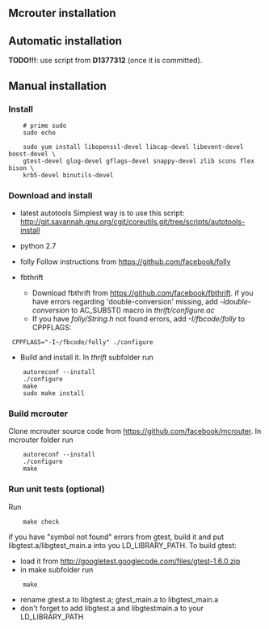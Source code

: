 Mcrouter installation
-----------------

## Automatic installation

**TODO!!!**: use script from **D1377312** (once it is committed).

## Manual installation

### Install

``` Shell
    # prime sudo
    sudo echo

    sudo yum install libopenssl-devel libcap-devel libevent-devel boost-devel \
    gtest-devel glog-devel gflags-devel snappy-devel zlib scons flex bison \
    krb5-devel binutils-devel
```

### Download and install

* latest autotools
Simplest way is to use this script:
http://git.savannah.gnu.org/cgit/coreutils.git/tree/scripts/autotools-install

* python 2.7

* folly
Follow instructions from https://github.com/facebook/folly

* fbthrift
  * Download fbthrift from https://github.com/facebook/fbthrift.
if you have errors regarding 'double-conversion' missing, add
*-ldouble-conversion* to AC_SUBST() macro in *thrift/configure.ac*
  * If you have *folly/String.h* not found errors,
add *-I/fbcode/folly* to CPPFLAGS:
``` Shell
 CPPFLAGS="-I~/fbcode/folly" ./configure
```
  * Build and install it. In *thrift* subfolder run
``` Shell
    autoreconf --install
    ./configure
    make
    sudo make install
```

### Build mcrouter

Clone mcrouter source code from https://github.com/facebook/mcrouter.
In mcrouter folder run

``` Shell
    autoreconf --install
    ./configure
    make
```

### Run unit tests (optional)

Run

``` Shell
    make check
```

if you have "symbol not found" errors from gtest, build it and put
libgtest.a/libgtest_main.a into you LD_LIBRARY_PATH. To build gtest:

* load it from http://googletest.googlecode.com/files/gtest-1.6.0.zip
* in make subfolder run
```
    make
```
* rename gtest.a to libgtest.a; gtest_main.a to libgtest_main.a
* don't forget to add libgtest.a and libgtestmain.a to your LD_LIBRARY_PATH
